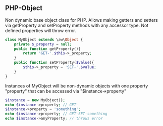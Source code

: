 ## PHP-Object
Non dynamic base object class for PHP. Allows making getters and setters via getProperty and setProperty methods with any accessor type. Not defined properties will throw error.
```php
class MyObject extends \aw\Object {
    private $_property = null;
    public function getProperty(){
        return 'GET-'.$this->_property;
    }
    public function setProperty($value){
        $this->_property = 'SET-'.$value;
    }
}
```
Instances of MyObject will be non-dynamic objects with one property "property" that can be accessed via "$instance->property"
```php
$instance = new MyObject();
echo $instance->property; // GET-
$instance->property = 'something';
echo $instance->property; // GET-SET-something
echo $instance->anyProperty; // throws error
```
